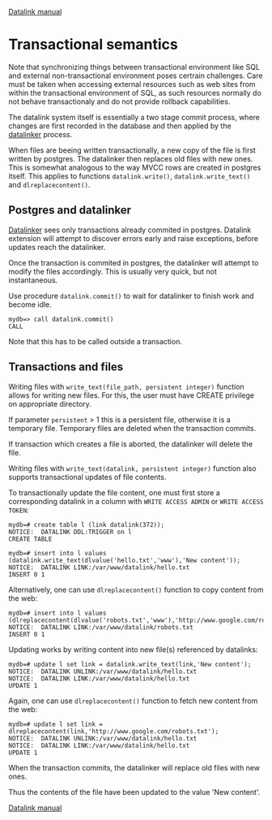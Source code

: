 [Datalink manual](README.md)

Transactional semantics
=======================

Note that synchronizing things between transactional environment like SQL 
and external non-transactional environment poses certrain challenges. 
Care must be taken when accessing external resources such as web sites from
within the transactional environment of SQL, as such resources normally do not 
behave transactionaly and do not provide rollback capabilities.

The datalink system itself is essentially a two stage commit process, where changes 
are first recorded in the database and then applied by the [datalinker](dlfm.md) process.

When files are beeing written transactionally, a new copy of the file is first written
by postgres. The datalinker then replaces old files with new ones. This is somewhat
analogous to the way MVCC rows are created in postgres itself. This applies to functions
`datalink.write()`, `datalink.write_text()` and `dlreplacecontent()`.


Postgres and datalinker
-----------------------

[Datalinker](pg_datalinker.md) sees only transactions already commited in postgres. 
Datalink extension will attempt to discover errors early and raise exceptions,
before updates reach the datalinker.

Once the transaction is commited in postgres, the datalinker will attempt to 
modify the files accordingly. This is usually very quick, but not instantaneous.

Use procedure `datalink.commit()` to wait for datalinker to finish work and become idle.

    mydb=> call datalink.commit()
    CALL
 
Note that this has to be called outside a transaction.

Transactions and files
----------------------

Writing files with `write_text(file_path, persistent integer)` function allows for writing
new files. For this, the user must have CREATE privilege on appropriate directory.

If parameter `persistent` > 1 this is a persistent file, otherwise it is a temporary file.
Temporary files are deleted when the transaction commits.

If transaction which creates a file is aborted, the datalinker will delete the file.

Writing files with `write_text(datalink, persistent integer)` function also supports transactional 
updates of file contents.

To transactionally update the file content, one must first store a corresponding
datalink in a column with `WRITE ACCESS ADMIN` or `WRITE ACCESS TOKEN`:

    mydb=# create table l (link datalink(372));
    NOTICE:  DATALINK DDL:TRIGGER on l
    CREATE TABLE
    
    mydb=# insert into l values (datalink.write_text(dlvalue('hello.txt','www'),'New content'));
    NOTICE:  DATALINK LINK:/var/www/datalink/hello.txt
    INSERT 0 1

Alternatively, one can use `dlreplacecontent()` function to copy content from the web:

    mydb=# insert into l values (dlreplacecontent(dlvalue('robots.txt','www'),'http://www.google.com/robots.txt'));
    NOTICE:  DATALINK LINK:/var/www/datalink/robots.txt
    INSERT 0 1


Updating works by writing content into new file(s) referenced by datalinks:

    mydb=# update l set link = datalink.write_text(link,'New content');
    NOTICE:  DATALINK UNLINK:/var/www/datalink/hello.txt
    NOTICE:  DATALINK LINK:/var/www/datalink/hello.txt
    UPDATE 1

Again, one can use `dlreplacecontent()` function to fetch new content from the web:

    mydb=# update l set link = dlreplacecontent(link,'http://www.google.com/robots.txt');
    NOTICE:  DATALINK UNLINK:/var/www/datalink/hello.txt
    NOTICE:  DATALINK LINK:/var/www/datalink/hello.txt
    UPDATE 1

When the transaction commits, the datalinker will replace old files with new ones.

Thus the contents of the file have been updated to the value 'New content'.

[Datalink manual](README.md)
